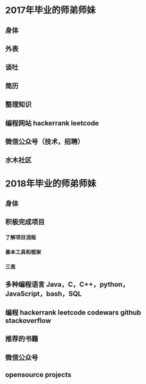 # 2017年毕业的师弟师妹
## 身体
## 外表
## 谈吐
## 简历
## 整理知识
## 编程网站 hackerrank leetcode
## 微信公众号（技术，招聘）
## 水木社区
# 2018年毕业的师弟师妹
## 身体
## 积极完成项目
### 了解项目流程
### 基本工具和框架
### 三高
## 多种编程语言 Java，C，C++，python，JavaScript，bash，SQL
## 编程 hackerrank leetcode codewars github stackoverflow
## 推荐的书籍
## 微信公众号
## opensource projects
